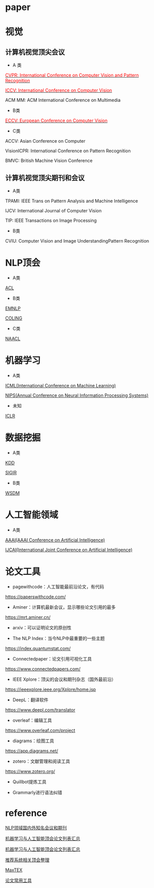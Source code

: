 

# paper

# 视觉
## 计算机视觉顶尖会议

- A 类

[<font color=red>CVPR: International Conference on Computer Vision and Pattern Recognition </font>](https://openaccess.thecvf.com/menu)

[<font color=red> ICCV: International Conference on Computer Vision </font>](https://openaccess.thecvf.com/menu)

ACM MM: ACM International Conference on Multimedia

- B类

[<font color=red> ECCV: European Conference on Computer Vision</font>](https://openaccess.thecvf.com/menu)

- C类

ACCV: Asian Conference on Computer 

VisionICPR: International Conference on Pattern Recognition

BMVC: British Machine Vision Conference


## 计算机视觉顶尖期刊和会议

- A类

TPAMI: IEEE Trans on Pattern Analysis and Machine Intelligence

IJCV: International Journal of Computer Vision

TIP: IEEE Transactions on Image Processing

- B类

CVIU: Computer Vision and Image UnderstandingPattern Recognition


# NLP顶会

- A类

[ACL](https://www.aclweb.org/portal/)

- B类

[EMNLP](http://emnlp2018.org)

[COLING](http://coling2018.org)

- C类

[NAACL](http://naacl.org)

# 机器学习

- A类

[ICML(International Conference on Machine Learning)](https://icml.cc/)

[NIPS(Annual Conference on Neural Information Processing Systems)](https://nips.cc/)

- 未知

[ICLR](https://iclr.cc/)

# 数据挖掘

- A类

[KDD](https://kdd.org/)

[SIGIR](https://sigir.org/)

- B类

[WSDM](http://www.wsdm-conference.org/)

# 人工智能领域

- A类

[AAAI(AAAI Conference on Artificial Intelligence)](https://aaai.org/)

[IJCAI(International Joint Conference on Artificial Intelligence)](https://www.ijcai.org/)

# 论文工具

- pagewithcode：人工智能最前沿论文，有代码

https://paperswithcode.com/

- Aminer：计算机最新会议，显示哪些论文引用的最多

https://mrt.aminer.cn/

- arxiv：可以证明论文的原创性

- The NLP Index：当今NLP中最重要的一些主题

https://index.quantumstat.com/

- Connectedpaper：论文引用可视化工具

https://www.connectedpapers.com/

- IEEE Xplore：顶尖的会议和期刊杂志（国外最前沿）

https://ieeexplore.ieee.org/Xplore/home.jsp

- DeepL：翻译软件

https://www.deepl.com/translator

- overleaf：编辑工具

https://www.overleaf.com/project

- diagrams：绘图工具

https://app.diagrams.net/

- zotero：文献管理和阅读工具

https://www.zotero.org/

- Quillbot提炼工具

- Grammarly进行语法纠错

# reference

[NLP领域国内外知名会议和期刊](https://blog.csdn.net/weixin_34613450/article/details/86679630)

[机器学习与人工智能顶会论文列表汇总](https://blog.csdn.net/m0_37369043/article/details/102926076)

[机器学习与人工智能顶会论文列表汇总](https://blog.csdn.net/m0_37369043/article/details/102926076)

[推荐系统相关顶会整理](https://zhuanlan.zhihu.com/p/520982759)

[MaxTEX](http://tug.org/cgi-bin/mactex-download/MacTeX.pkg)

[论文常用工具](https://www.jiqizhixin.com/articles/2018-11-14-4)
